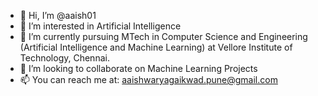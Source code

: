- 👋 Hi, I’m @aaish01
- 👀 I’m interested in Artificial Intelligence
- 🌱 I’m currently pursuing MTech in Computer Science and Engineering (Artificial Intelligence and Machine Learning) at Vellore Institute of Technology, Chennai.
- 💞️ I’m looking to collaborate on Machine Learning Projects
- 📫 You can reach me at: aaishwaryagaikwad.pune@gmail.com

<!---
aaish01/aaish01 is a ✨ special ✨ repository because its `README.md` (this file) appears on your GitHub profile.
You can click the Preview link to take a look at your changes.
--->
